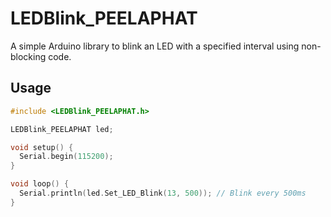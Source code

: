 # LEDBlink_PEELAPHAT

A simple Arduino library to blink an LED with a specified interval using non-blocking code.

## Usage

```cpp
#include <LEDBlink_PEELAPHAT.h>

LEDBlink_PEELAPHAT led;

void setup() {
  Serial.begin(115200);
}

void loop() {
  Serial.println(led.Set_LED_Blink(13, 500)); // Blink every 500ms
}
